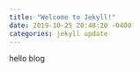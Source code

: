 ```yaml
---
title: "Welcome to Jekyll!"
date: 2019-10-25 20:48:20 -0400
categories: jekyll update
---
```


hello blog
